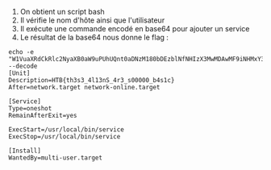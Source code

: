 1. On obtient un script bash
2. Il vérifie le nom d'hôte ainsi que l'utilisateur
2. Il exécute une commande encodé en base64 pour ajouter un service
3. Le résultat de la base64 nous donne le flag :

```
echo -e "W1VuaXRdCkRlc2NyaXB0aW9uPUhUQnt0aDNzM180bDEzblNfNHIzX3MwMDAwMF9iNHMxY30KQWZ0ZXI9bmV0d29yay50YXJnZXQgbmV0d29yay1vbmxpbmUudGFyZ2V0CgpbU2VydmljZV0KVHlwZT1vbmVzaG90ClJlbWFpbkFmdGVyRXhpdD15ZXMKCkV4ZWNTdGFydD0vdXNyL2xvY2FsL2Jpbi9zZXJ2aWNlCkV4ZWNTdG9wPS91c3IvbG9jYWwvYmluL3NlcnZpY2UKCltJbnN0YWxsXQpXYW50ZWRCeT1tdWx0aS11c2VyLnRhcmdldA=="|base64 --decode
[Unit]
Description=HTB{th3s3_4l13nS_4r3_s00000_b4s1c}
After=network.target network-online.target

[Service]
Type=oneshot
RemainAfterExit=yes

ExecStart=/usr/local/bin/service
ExecStop=/usr/local/bin/service

[Install]
WantedBy=multi-user.target
```
